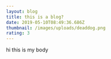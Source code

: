 ```yaml
---
layout: blog
title: this is a blog?
date: 2019-05-10T08:49:36.686Z
thumbnail: /images/uploads/deaddog.png
rating: 3
---
```

hi this is my body
